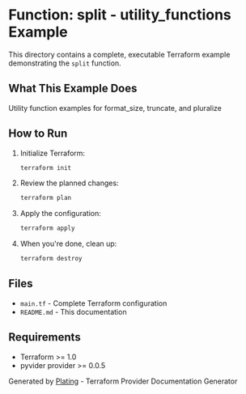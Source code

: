 # Function: split - utility_functions Example

This directory contains a complete, executable Terraform example demonstrating the `split` function.

## What This Example Does

Utility function examples for format_size, truncate, and pluralize

## How to Run

1. Initialize Terraform:
   ```bash
   terraform init
   ```

2. Review the planned changes:
   ```bash
   terraform plan
   ```

3. Apply the configuration:
   ```bash
   terraform apply
   ```

4. When you're done, clean up:
   ```bash
   terraform destroy
   ```

## Files

- `main.tf` - Complete Terraform configuration
- `README.md` - This documentation

## Requirements

- Terraform >= 1.0
- pyvider provider >= 0.0.5

Generated by [Plating](https://github.com/provide-io/plating) - Terraform Provider Documentation Generator
